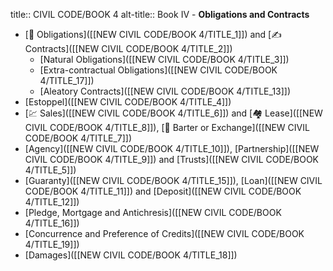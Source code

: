 title:: CIVIL CODE/BOOK 4
alt-title:: Book IV - **Obligations and Contracts**

- [🫴 Obligations]([[NEW CIVIL CODE/BOOK 4/TITLE_1]]) and [✍️ Contracts]([[NEW CIVIL CODE/BOOK 4/TITLE_2]])
	- [Natural Obligations]([[NEW CIVIL CODE/BOOK 4/TITLE_3]])
	- [Extra-contractual Obligations]([[NEW CIVIL CODE/BOOK 4/TITLE_17]])
	- [Aleatory Contracts]([[NEW CIVIL CODE/BOOK 4/TITLE_13]])
- [Estoppel]([[NEW CIVIL CODE/BOOK 4/TITLE_4]])
- [💹 Sales]([[NEW CIVIL CODE/BOOK 4/TITLE_6]]) and [🏘 Lease]([[NEW CIVIL CODE/BOOK 4/TITLE_8]]), [💱 Barter or Exchange]([[NEW CIVIL CODE/BOOK 4/TITLE_7]])
- [Agency]([[NEW CIVIL CODE/BOOK 4/TITLE_10]]), [Partnership]([[NEW CIVIL CODE/BOOK 4/TITLE_9]]) and [Trusts]([[NEW CIVIL CODE/BOOK 4/TITLE_5]])
- [Guaranty]([[NEW CIVIL CODE/BOOK 4/TITLE_15]]), [Loan]([[NEW CIVIL CODE/BOOK 4/TITLE_11]]) and [Deposit]([[NEW CIVIL CODE/BOOK 4/TITLE_12]])
- [Pledge, Mortgage and Antichresis]([[NEW CIVIL CODE/BOOK 4/TITLE_16]])
- [Concurrence and Preference of Credits]([[NEW CIVIL CODE/BOOK 4/TITLE_19]])
- [Damages]([[NEW CIVIL CODE/BOOK 4/TITLE_18]])